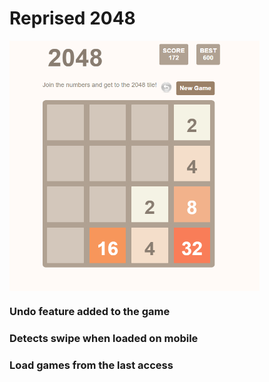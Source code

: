 # Reprised 2048

<img src="https://github.com/shakshi/shakshi.github.io/blob/master/screenshot.PNG" width="400px" height="400px" align="center">

### Undo feature added to the game 
### Detects swipe when loaded on mobile
### Load games from the last access

